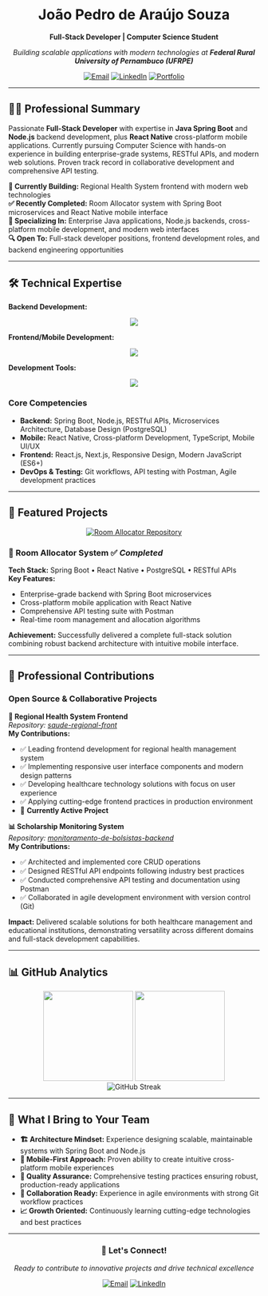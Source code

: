 <h1 align="center">João Pedro de Araújo Souza</h1>
<p align="center">
  <strong>Full-Stack Developer | Computer Science Student</strong>
</p>
<p align="center">
  <em>Building scalable applications with modern technologies at <strong>Federal Rural University of Pernambuco (UFRPE)</strong></em>
</p>

<div align="center">
  
[![Email](https://img.shields.io/badge/Email-joaopedroaraujosouzadev%40gmail.com-0078D4?style=flat&logo=microsoft-outlook&logoColor=white)](mailto:joao.pedroaraujosouza@ufrpe.br)
[![LinkedIn](https://img.shields.io/badge/LinkedIn-Connect-0077B5?style=flat&logo=linkedin&logoColor=white)](https://www.linkedin.com/in/jo%C3%A3o-pedro-ara%C3%BAjo-souza-55305037a/)
[![Portfolio](https://img.shields.io/badge/Portfolio-View%20Projects-000000?style=flat&logo=github&logoColor=white)](https://github.com/JoaoPedroAraujoSouza)

</div>

---

## 👨‍💻 Professional Summary

Passionate **Full-Stack Developer** with expertise in **Java Spring Boot** and **Node.js** backend development, plus **React Native** cross-platform mobile applications. Currently pursuing Computer Science with hands-on experience in building enterprise-grade systems, RESTful APIs, and modern web solutions. Proven track record in collaborative development and comprehensive API testing.

**🚀 Currently Building:** Regional Health System frontend with modern web technologies  
**✅ Recently Completed:** Room Allocator system with Spring Boot microservices and React Native mobile interface  
**🎯 Specializing In:** Enterprise Java applications, Node.js backends, cross-platform mobile development, and modern web interfaces  
**🔍 Open To:** Full-stack developer positions, frontend development roles, and backend engineering opportunities

---

## 🛠️ Technical Expertise

**Backend Development:**
<p align="center">
  <a href="https://skillicons.dev">
    <img src="https://skillicons.dev/icons?i=java,spring,nodejs,postgres" />
  </a>
</p>

**Frontend/Mobile Development:**
<p align="center">
  <a href="https://skillicons.dev">
    <img src="https://skillicons.dev/icons?i=typescript,react,nextjs" />
  </a>
</p>

**Development Tools:**
<p align="center">
  <a href="https://skillicons.dev">
    <img src="https://skillicons.dev/icons?i=git,github,vscode,idea,postman" />
  </a>
</p>

### Core Competencies
- **Backend:** Spring Boot, Node.js, RESTful APIs, Microservices Architecture, Database Design (PostgreSQL)
- **Mobile:** React Native, Cross-platform Development, TypeScript, Mobile UI/UX
- **Frontend:** React.js, Next.js, Responsive Design, Modern JavaScript (ES6+)
- **DevOps & Testing:** Git workflows, API testing with Postman, Agile development practices

---

## 💼 Featured Projects

<div align="center">
  <a href="https://github.com/JoaoPedroAraujoSouza/room-alocator" target="_blank">
    <img src="https://github-readme-stats.vercel.app/api/pin/?username=JoaoPedroAraujoSouza&repo=room-alocator&theme=tokyonight&show_owner=true" alt="Room Allocator Repository">
  </a>
</div>

### 🏢 Room Allocator System ✅ *Completed*
**Tech Stack:** Spring Boot • React Native • PostgreSQL • RESTful APIs  
**Key Features:**
- Enterprise-grade backend with Spring Boot microservices
- Cross-platform mobile application with React Native
- Comprehensive API testing suite with Postman
- Real-time room management and allocation algorithms

**Achievement:** Successfully delivered a complete full-stack solution combining robust backend architecture with intuitive mobile interface.

---

## 🤝 Professional Contributions

### Open Source & Collaborative Projects

**🏥 Regional Health System Frontend**  
*Repository: [saude-regional-front](https://github.com/seedabit/saude-regional-front)*  
**My Contributions:**
- ✅ Leading frontend development for regional health management system
- ✅ Implementing responsive user interface components and modern design patterns
- ✅ Developing healthcare technology solutions with focus on user experience
- ✅ Applying cutting-edge frontend practices in production environment
- 🔄 **Currently Active Project**

**📊 Scholarship Monitoring System**  
*Repository: [monitoramento-de-bolsistas-backend](https://github.com/emanuelrodrigues2005/monitoramento-de-bolsistas-backend)*  
**My Contributions:**
- ✅ Architected and implemented core CRUD operations
- ✅ Designed RESTful API endpoints following industry best practices  
- ✅ Conducted comprehensive API testing and documentation using Postman
- ✅ Collaborated in agile development environment with version control (Git)

**Impact:** Delivered scalable solutions for both healthcare management and educational institutions, demonstrating versatility across different domains and full-stack development capabilities.

---

## 📊 GitHub Analytics

<div align="center">
  <img height="180em" src="https://github-readme-stats.vercel.app/api?username=JoaoPedroAraujoSouza&show_icons=true&theme=tokyonight&include_all_commits=true&count_private=true&hide_border=true"/>
  <img height="180em" src="https://github-readme-stats.vercel.app/api/top-langs/?username=JoaoPedroAraujoSouza&layout=compact&langs_count=8&theme=tokyonight&hide_border=true"/>
</div>

<div align="center">
  <img src="https://github-readme-streak-stats.herokuapp.com/?user=JoaoPedroAraujoSouza&theme=tokyonight&hide_border=true" alt="GitHub Streak"/>
</div>

---

## 🎯 What I Bring to Your Team

- **🏗️ Architecture Mindset:** Experience designing scalable, maintainable systems with Spring Boot and Node.js
- **📱 Mobile-First Approach:** Proven ability to create intuitive cross-platform mobile experiences
- **🔧 Quality Assurance:** Comprehensive testing practices ensuring robust, production-ready applications  
- **🤝 Collaboration Ready:** Experience in agile environments with strong Git workflow practices
- **📈 Growth Oriented:** Continuously learning cutting-edge technologies and best practices

---

<div align="center">
  
### 💬 Let's Connect!
*Ready to contribute to innovative projects and drive technical excellence*

[![Email](https://img.shields.io/badge/Email%20Me-joao.pedroaraujosouza%40ufrpe.br-0078D4?style=for-the-badge&logo=microsoft-outlook&logoColor=white)](mailto:joaopedroaraujosouzadev@gmail.com)
[![LinkedIn](https://img.shields.io/badge/LinkedIn-Professional%20Profile-0077B5?style=for-the-badge&logo=linkedin&logoColor=white)](https://www.linkedin.com/in/jo%C3%A3o-pedro-ara%C3%BAjo-souza-55305037a/)

</div>


